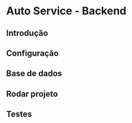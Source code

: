 # Auto Service - Backend

## Introdução

## Configuração

## Base de dados

## Rodar projeto

## Testes